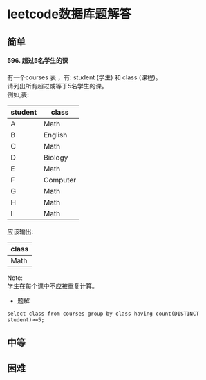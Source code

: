 # leetcode数据库题解答
## 简单
#### 596. 超过5名学生的课
有一个courses 表 ，有: student (学生) 和 class (课程)。  
请列出所有超过或等于5名学生的课。  
例如,表:  

| student | class      |
|---------|------------|
| A       | Math       |
| B       | English    |
| C       | Math       |
| D       | Biology    |
| E       | Math       |
| F       | Computer   |
| G       | Math       |
| H       | Math       |
| I       | Math       |


应该输出:

| class   |
|---------|
| Math    |


Note:  
学生在每个课中不应被重复计算。

- 题解  
```mysql
select class from courses group by class having count(DISTINCT student)>=5;
```

## 中等
## 困难
